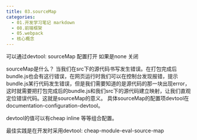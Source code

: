 ```yaml
---
title: 03.sourceMap
categories:
  - 01.开发学习笔记 markdown
  - 08.前端框架
  - 05.webpack
  - 核心概念
---
```



可以通过devtool: sourceMap 配置打开 如果是none 关闭

sourceMap是什么？
当我们在src下的源代码书写发生错误。在打包完成后bundle.js也会有这行错误，在网页运行时我们可以在控制台发现报错，提示bundle.js某行代码发生错误，但是我们需要知道的是源代码的那一块出现error，这时就需要把打包完成后的bundle.js和我们src下的源代码建立映射，让我们直观定位错误代码。这就是sourceMap的意义。
具体sourceMap的配置项devtool在documentation-configuration-devtool。

devtool的值可以有cheap inline 等等组合配置。

最佳实践是在开发时采用devtool: cheap-module-eval-source-map